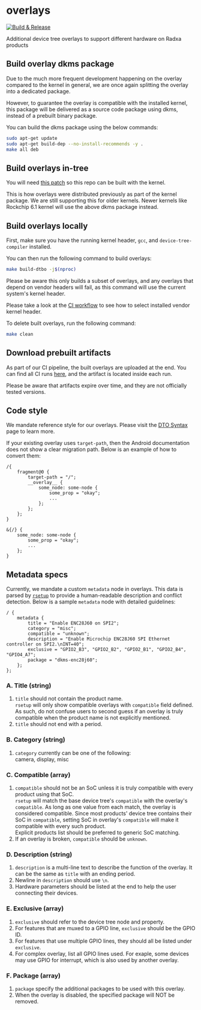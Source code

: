 # overlays
[![Build & Release](https://github.com/radxa-pkg/radxa-overlays/actions/workflows/release.yml/badge.svg)](https://github.com/radxa-pkg/radxa-overlays/actions/workflows/release.yml)

Additional device tree overlays to support different hardware on Radxa products

## Build overlay dkms package

Due to the much more frequent development happening on the overlay compared to
the kernel in general, we are once again splitting the overlay into a dedicated package.

However, to guarantee the overlay is compatible with the installed kernel, this
package will be delivered as a source code package using dkms, instead of a prebuilt
binary package.

You can build the dkms package using the below commands:

```bash
sudo apt-get update
sudo apt-get build-dep --no-install-recommends -y .
make all deb
```

## Build overlays in-tree

You will need [this patch](https://github.com/radxa-repo/bsp/blob/main/linux/.stable-6.1/0100-vendor/0001-VENDOR-Add-Radxa-overlays.patch) so this repo can be built with the kernel.

This is how overlays were distributed previously as part of the kernel package.
We are still supporting this for older kernels. Newer kernels like Rockchip 6.1
kernel will use the above dkms package instead.

## Build overlays locally

First, make sure you have the running kernel header, `gcc`, and `device-tree-compiler` installed.

You can then run the following command to build overlays:

```bash
make build-dtbo -j$(nproc)
```

Please be aware this only builds a subset of overlays, and any overlays that depend on vendor headers will fail,
as this command will use the current system's kernel header.

Please take a look at the [CI workflow](.github/workflows/release.yml#L65-L72) to see how to select installed vendor kernel header.

To delete built overlays, run the following command:

```bash
make clean
```

## Download prebuilt artifacts

As part of our CI pipeline, the built overlays are uploaded at the end. You can find all CI runs [here](https://github.com/radxa/overlays/actions), and the artifact is located inside each run.

Please be aware that artifacts expire over time, and they are not officially tested versions.

## Code style

We mandate reference style for our overlays. Please visit the [DTO Syntax](https://source.android.com/docs/core/architecture/dto/syntax#reference) page to learn more.

If your existing overlay uses `target-path`, then the Android documentation does not show a clear migration path. Below is an example of how to convert them:

```dtos
/{
	fragment@0 {
		target-path = "/";
		__overlay__ {
			some_node: some-node {
				some_prop = "okay";
				...
			};
		};
	};
}
```

```dtos
&{/} {
	some_node: some-node {
		some_prop = "okay";
		...
	};
}
```


## Metadata specs

Currently, we mandate a custom `metadata` node in overlays. This data is parsed by [`rsetup`](https://github.com/radxa-pkg/rsetup) to provide a human-readable description and conflict detection. Below is a sample `metadata` node with detailed guidelines:

```
/ {
	metadata {
		title = "Enable ENC28J60 on SPI2";
		category = "misc";
		compatible = "unknown";
		description = "Enable Microchip ENC28J60 SPI Ethernet controller on SPI2.\nINT=40";
		exclusive = "GPIO2_B3", "GPIO2_B2", "GPIO2_B1", "GPIO2_B4", "GPIO4_A7";
		package = "dkms-enc28j60";
	};
};
```

### A. Title (string)

1. `title` should not contain the product name.  
   `rsetup` will only show compatible overlays with `compatible` field defined. As such, do not confuse users to second guess if an overlay is truly compatible when the product name is not explicitly mentioned.
2. `title` should not end with a period.

### B. Category (string)

1. `category` currently can be one of the following:  
   camera, display, misc

### C. Compatible (array)

1. `compatible` should not be an SoC unless it is truly compatible with every product using that SoC.  
   `rsetup` will match the base device tree's `compatible` with the overlay's `compatible`. As long as one value from each match, the overlay is considered compatible. Since most products' device tree contains their SoC in `compatible`, setting SoC in overlay's `compatible` will make it compatible with every such product.  
   Explicit products list should be preferred to generic SoC matching.
2. If an overlay is broken, `compatible` should be `unknown`.

### D. Description (string)

1. `description` is a multi-line text to describe the function of the overlay. It can be the same as `title` with an ending period.
2. Newline in `description` should use `\n`.
3. Hardware parameters should be listed at the end to help the user connecting their devices.

### E. Exclusive (array)

1. `exclusive` should refer to the device tree node and property.
2. For features that are muxed to a GPIO line, `exclusive` should be the GPIO ID.
3. For features that use multiple GPIO lines, they should all be listed under `exclusive`.
4. For complex overlay, list all GPIO lines used.
   For exaple, some devices may use GPIO for interrupt, which is also used by another overlay.

### F. Package (array)

1. `package` specify the additional packages to be used with this overlay.
2. When the overlay is disabled, the specified package will NOT be removed.
